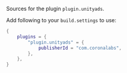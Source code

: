 Sources for the plugin `plugin.unityads`.

Add following to your `build.settings` to use:
```lua
{
    plugins = {
        "plugin.unityads" = {
            publisherId = "com.coronalabs",
        },
    },
}
```
